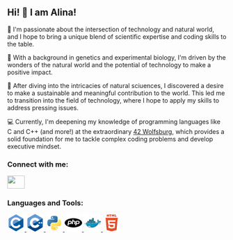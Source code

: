 <img src="https://komarev.com/ghpvc/?username=ialinaok&style=flat-square&color=blue" alt=""/>

## Hi! 👋 I am Alina!

🌿 I'm passionate about the intersection of technology and natural world, and I hope to bring a unique blend of scientific expertise and coding skills to the table. 

🧬 With a background in genetics and experimental biology, I'm driven by the wonders of the natural world and the potential of technology to make a positive impact.

🌊 After diving into the intricacies of natural sciuences, I discovered a desire to make a sustainable and meaningful contribution to the world. This led me to transition into the field of technology, where I hope to apply my skills to address pressing issues.

💻 Currently, I'm deepening my knowledge of programming languages like C and C++ (and more!) at the extraordinary [42 Wolfsburg](https://42wolfsburg.de), which provides a solid foundation for me to tackle complex coding problems and develop executive mindset.

<h3 align="left">Connect with me:</h3>
<p align="left">
<a href="https://www.linkedin.com/in/ialinaok/" target="blank"><img align="center" src="https://raw.githubusercontent.com/rahuldkjain/github-profile-readme-generator/master/src/images/icons/Social/linked-in-alt.svg" height="30" width="40" /></a>
</p>

<h3 align="left">Languages and Tools:</h3>
<p align="left">
  <a href="https://www.cprogramming.com/" target="_blank" rel="noreferrer"> <img src="https://raw.githubusercontent.com/devicons/devicon/master/icons/c/c-original.svg" alt="c" width="40" height="40"/> </a> 
  <a href="https://www.w3schools.com/cpp/" target="_blank" rel="noreferrer"> <img src="https://raw.githubusercontent.com/devicons/devicon/master/icons/cplusplus/cplusplus-original.svg" alt="cplusplus" width="40" height="40"/> </a>
  <a href="https://www.python.org" target="_blank" rel="noreferrer"> <img src="https://raw.githubusercontent.com/devicons/devicon/master/icons/python/python-original.svg" alt="python" width="40" height="40"/> </a>
  <a href="https://www.php.net/" target="_blank" rel="noreferrer"> <img src="https://github.com/devicons/devicon/blob/master/icons/php/php-plain.svg" alt="php" width="40" height="40"/> </a>
  <a href="https://www.docker.com/" target="_blank" rel="noreferrer"> <img src="https://github.com/devicons/devicon/blob/master/icons/docker/docker-original.svg" alt="docker" width="40" height="40"/> </a>
  <a href="https://html.spec.whatwg.org/multipage/" target="_blank" rel="noreferrer"> <img src="https://github.com/devicons/devicon/blob/master/icons/html5/html5-plain-wordmark.svg" alt="docker" width="40" height="40"/> </a></p>
  


<!--
**ialinaok/ialinaok** is a ✨ _special_ ✨ repository because its `README.md` (this file) appears on your GitHub profile.

Here are some ideas to get you started:

- 🔭 I’m currently working on ...
- 🌱 I’m currently learning ...
- 👯 I’m looking to collaborate on ...
- 🤔 I’m looking for help with ...
- 💬 Ask me about ...
- 📫 How to reach me: ...
- 😄 Pronouns: ...
- ⚡ Fun fact: ...
-->

